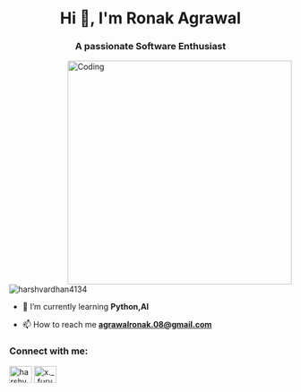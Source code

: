 <h1 align="center">Hi 👋, I'm Ronak Agrawal</h1>
<h3 align="center">A passionate Software Enthusiast </h3>


<img align="right" alt="Coding" width="400" src="https://media1.giphy.com/media/Ll22OhMLAlVDb8UQWe/source.gif">


<p align="left"> <img src="https://komarev.com/ghpvc/?username=harshvardhan4134&label=Profile%20views&color=0e75b6&style=flat" alt="harshvardhan4134" /> </p>

- 🌱 I’m currently learning **Python,AI**

- 📫 How to reach me **agrawalronak.08@gmail.com**

<h3 align="left">Connect with me:</h3>
<p align="left">
<a href="www.linkedin.com/in/ronak-agrawal123" target="blank"><img align="center" src="https://raw.githubusercontent.com/rahuldkjain/github-profile-readme-generator/master/src/images/icons/Social/linked-in-alt.svg" alt="harshvardhan-gedela" height="30" width="40" /></a>
<a href="https://instagram.com/x._.fury._.x" target="blank"><img align="center" src="https://raw.githubusercontent.com/rahuldkjain/github-profile-readme-generator/master/src/images/icons/Social/instagram.svg" alt="x._.fury._.x" height="30" width="40" /></a>
</p>
